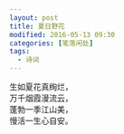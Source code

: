 ```yaml
---
layout: post
title: 夏日野花
modified: 2016-05-13 09:30
categories: [笔落闲处]
tags: 
  - 诗词
---
```


生如夏花真绚烂，  
万千烟霞漫流云，  
蓬勃一季江山美，  
慢活一生心自安。